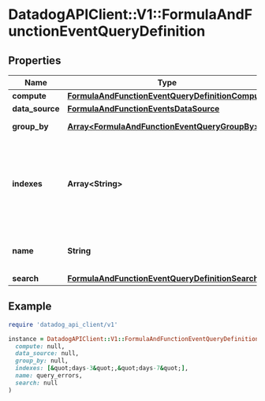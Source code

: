 # DatadogAPIClient::V1::FormulaAndFunctionEventQueryDefinition

## Properties

| Name            | Type                                                                                                  | Description                                                                                              | Notes      |
| --------------- | ----------------------------------------------------------------------------------------------------- | -------------------------------------------------------------------------------------------------------- | ---------- |
| **compute**     | [**FormulaAndFunctionEventQueryDefinitionCompute**](FormulaAndFunctionEventQueryDefinitionCompute.md) |                                                                                                          |            |
| **data_source** | [**FormulaAndFunctionEventsDataSource**](FormulaAndFunctionEventsDataSource.md)                       |                                                                                                          |            |
| **group_by**    | [**Array&lt;FormulaAndFunctionEventQueryGroupBy&gt;**](FormulaAndFunctionEventQueryGroupBy.md)        | Group by options.                                                                                        | [optional] |
| **indexes**     | **Array&lt;String&gt;**                                                                               | An array of index names to query in the stream. Omit or use &#x60;[]&#x60; to query all indexes at once. | [optional] |
| **name**        | **String**                                                                                            | Name of the query for use in formulas.                                                                   |            |
| **search**      | [**FormulaAndFunctionEventQueryDefinitionSearch**](FormulaAndFunctionEventQueryDefinitionSearch.md)   |                                                                                                          | [optional] |

## Example

```ruby
require 'datadog_api_client/v1'

instance = DatadogAPIClient::V1::FormulaAndFunctionEventQueryDefinition.new(
  compute: null,
  data_source: null,
  group_by: null,
  indexes: [&quot;days-3&quot;,&quot;days-7&quot;],
  name: query_errors,
  search: null
)
```

